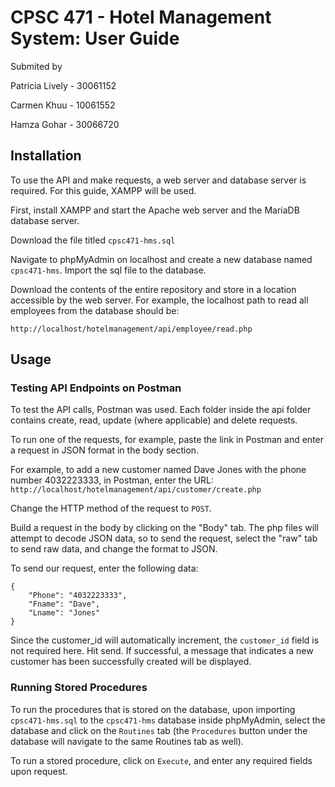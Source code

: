 # CPSC 471 - Hotel Management System: User Guide
Submited by

Patricia Lively - 30061152

Carmen Khuu - 10061552

Hamza Gohar - 30066720


## Installation

To use the API and make requests, a web server and database server is required. For this guide, XAMPP will be used.

First, install XAMPP and start the Apache web server and the MariaDB database server.

Download the file titled
```cpsc471-hms.sql```

Navigate to phpMyAdmin on localhost and create a new database named ```cpsc471-hms```. Import the sql file to the database.

Download the contents of the entire repository and store in a location accessible by the web server. For example, the localhost path to read all employees from the database should be:

```http://localhost/hotelmanagement/api/employee/read.php```

## Usage

### Testing API Endpoints on Postman
To test the API calls, Postman was used. Each folder inside the api folder contains create, read, update (where applicable) and delete requests.

To run one of the requests, for example, paste the link in Postman and enter a request in JSON format in the body section.

For example, to add a new customer named Dave Jones with the phone number 4032223333, in Postman, enter the URL:
```http://localhost/hotelmanagement/api/customer/create.php```

Change the HTTP method of the request to ```POST```.

Build a request in the body by clicking on the "Body" tab. The php files will attempt to decode JSON data, so to send the request, select the "raw" tab to send raw data, and change the format to JSON.

To send our request, enter the following data:

```
{
    "Phone": "4032223333",
    "Fname": "Dave",
    "Lname": "Jones"
}
```

Since the customer_id will automatically increment, the ```customer_id``` field is not required here. Hit send. If successful, a message that indicates a new customer has been successfully created will be displayed.

### Running Stored Procedures

To run the procedures  that is stored on the database, upon importing ```cpsc471-hms.sql``` to the ```cpsc471-hms``` database inside phpMyAdmin, select the database and click on the ```Routines``` tab (the ```Procedures``` button under the database will navigate to the same Routines tab as well).

To run a stored procedure, click on ```Execute```, and enter any required fields upon request.
